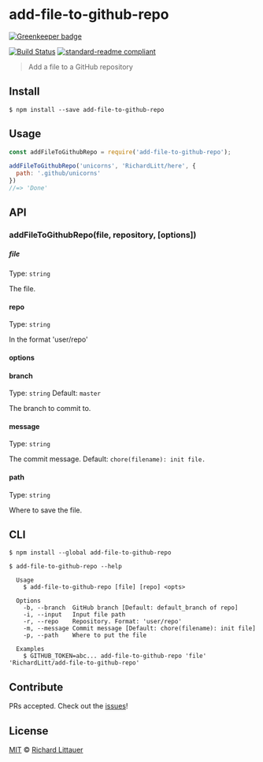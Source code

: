 # add-file-to-github-repo

[![Greenkeeper badge](https://badges.greenkeeper.io/RichardLitt/add-file-to-github-repo.svg)](https://greenkeeper.io/)

[![Build Status](https://travis-ci.org/RichardLitt/add-file-to-github-repo.svg?branch=master)](https://travis-ci.org/RichardLitt/add-file-to-github-repo) [![standard-readme compliant](https://img.shields.io/badge/standard--readme-OK-green.svg?style=flat-square)](https://github.com/RichardLitt/standard-readme)

> Add a file to a GitHub repository

## Install

```
$ npm install --save add-file-to-github-repo
```

## Usage

```js
const addFileToGithubRepo = require('add-file-to-github-repo');

addFileToGithubRepo('unicorns', 'RichardLitt/here', {
  path: '.github/unicorns'
})
//=> 'Done'
```

## API

### addFileToGithubRepo(file, repository, [options])

##### file

Type: `string`

The file.

#### repo

Type: `string`

In the format 'user/repo'

#### options

#### branch

Type: `string`
Default: `master`

The branch to commit to.

#### message

Type: `string`

The commit message. Default: `chore(filename): init file.`

#### path

Type: `string`

Where to save the file.


## CLI

```
$ npm install --global add-file-to-github-repo
```

```
$ add-file-to-github-repo --help

  Usage
    $ add-file-to-github-repo [file] [repo] <opts>

  Options
    -b, --branch  GitHub branch [Default: default_branch of repo]
    -i, --input   Input file path
    -r, --repo    Repository. Format: 'user/repo'
    -m, --message Commit message [Default: chore(filename): init file]
    -p, --path    Where to put the file

  Examples
    $ GITHUB_TOKEN=abc... add-file-to-github-repo 'file' 'RichardLitt/add-file-to-github-repo'
```

## Contribute

PRs accepted. Check out the [issues](https://github.com/RichardLitt/add-file-to-github-repo/issues)!

## License

[MIT](LICENSE) © [Richard Littauer](https://burntfen.com)
